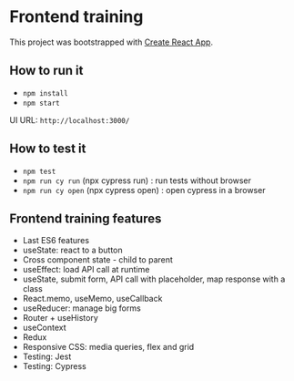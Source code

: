 # Frontend training

This project was bootstrapped with [Create React App](https://github.com/facebook/create-react-app).

## How to run it

- `npm install`
- `npm start`

UI URL: `http://localhost:3000/`

## How to test it

- `npm test`
- `npm run cy run` (npx cypress run) : run tests without browser
- `npm run cy open` (npx cypress open) : open cypress in a browser

## Frontend training features

- Last ES6 features
- useState: react to a button
- Cross component state - child to parent
- useEffect: load API call at runtime
- useState, submit form, API call with placeholder, map response with a class
- React.memo, useMemo, useCallback
- useReducer: manage big forms
- Router + useHistory
- useContext
- Redux
- Responsive CSS: media queries, flex and grid
- Testing: Jest
- Testing: Cypress